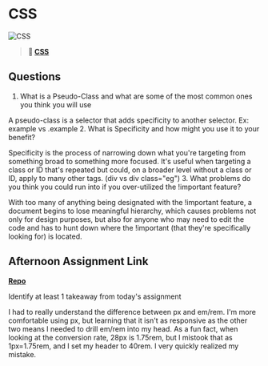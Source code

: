 # CSS

![CSS](https://bcw.blob.core.windows.net/public/cssUnit/1411879719053976)

> **📖 [CSS](https://codeworksacademy.com/fs-student-guide/resources/wk1/03-CSS)**

## Questions

1. What is a Pseudo-Class and what are some of the most common ones you think you will use

  A pseudo-class is a selector that adds specificity to another selector. Ex: example vs .example
2. What is Specificity and how might you use it to your benefit?

  Specificity is the process of narrowing down what you're targeting from something broad to something more focused. It's useful when targeting a class or ID that's repeated but could, on a broader level without a class or ID, apply to many other tags. (div vs div class="eg")
3. What problems do you think you could run into if you over-utilized the !important feature?

  With too many of anything being designated with the !important feature, a document begins to lose meaningful hierarchy, which causes problems not only for design purposes, but also for anyone who may need to edit the code and has to hunt down where the !important (that they're specifically looking for) is located.
## Afternoon Assignment Link

**[Repo](https://github.com/LizMadsen/CoolSite)**

Identify at least 1 takeaway from today's assignment

  I had to really understand the difference between px and em/rem. I'm more comfortable using px, but learning that it isn't as responsive as the other two means I needed to drill em/rem into my head. As a fun fact, when looking at the conversion rate, 28px is 1.75rem, but I mistook that as 1px=1.75rem, and I set my header to 40rem. I very quickly realized my mistake.